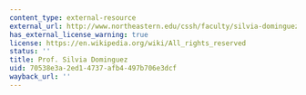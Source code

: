 ```yaml
---
content_type: external-resource
external_url: http://www.northeastern.edu/cssh/faculty/silvia-dominguez
has_external_license_warning: true
license: https://en.wikipedia.org/wiki/All_rights_reserved
status: ''
title: Prof. Silvia Dominguez
uid: 70538e3a-2ed1-4737-afb4-497b706e3dcf
wayback_url: ''
---
```

